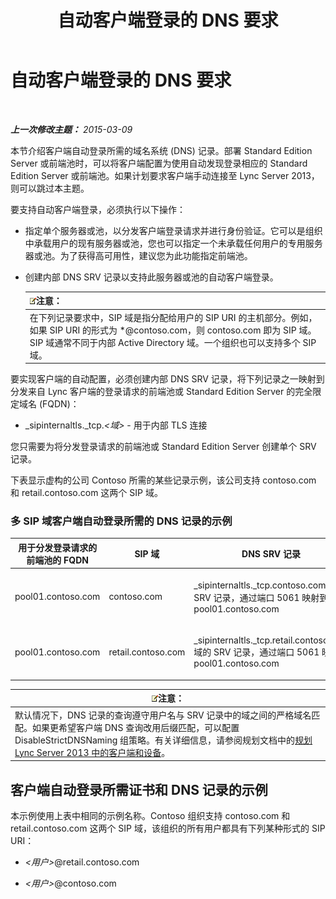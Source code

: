 ﻿---
title: 自动客户端登录的 DNS 要求
TOCTitle: 自动客户端登录的 DNS 要求
ms:assetid: 3bcd4bb3-a022-4ffa-b005-1a95ad2b1796
ms:mtpsurl: https://technet.microsoft.com/zh-cn/library/Gg425884(v=OCS.15)
ms:contentKeyID: 49312562
ms.date: 05/19/2016
mtps_version: v=OCS.15
ms.translationtype: HT
---

# 自动客户端登录的 DNS 要求

 

_**上一次修改主题：** 2015-03-09_

本节介绍客户端自动登录所需的域名系统 (DNS) 记录。部署 Standard Edition Server 或前端池时，可以将客户端配置为使用自动发现登录相应的 Standard Edition Server 或前端池。如果计划要求客户端手动连接至 Lync Server 2013，则可以跳过本主题。

要支持自动客户端登录，必须执行以下操作：

  - 指定单个服务器或池，以分发客户端登录请求并进行身份验证。它可以是组织中承载用户的现有服务器或池，您也可以指定一个未承载任何用户的专用服务器或池。为了获得高可用性，建议您为此功能指定前端池。

  - 创建内部 DNS SRV 记录以支持此服务器或池的自动客户端登录。
    
    <table>
    <thead>
    <tr class="header">
    <th><img src="images/Dn783119.note(OCS.15).gif" title="note" alt="note" />注意：</th>
    </tr>
    </thead>
    <tbody>
    <tr class="odd">
    <td>在下列记录要求中，SIP 域是指分配给用户的 SIP URI 的主机部分。例如，如果 SIP URI 的形式为 *@contoso.com，则 contoso.com 即为 SIP 域。SIP 域通常不同于内部 Active Directory 域。一个组织也可以支持多个 SIP 域。</td>
    </tr>
    </tbody>
    </table>


要实现客户端的自动配置，必须创建内部 DNS SRV 记录，将下列记录之一映射到分发来自 Lync 客户端的登录请求的前端池或 Standard Edition Server 的完全限定域名 (FQDN)：

  - \_sipinternaltls.\_tcp.*\<域\>* - 用于内部 TLS 连接

您只需要为将分发登录请求的前端池或 Standard Edition Server 创建单个 SRV 记录。

下表显示虚构的公司 Contoso 所需的某些记录示例，该公司支持 contoso.com 和 retail.contoso.com 这两个 SIP 域。

### 多 SIP 域客户端自动登录所需的 DNS 记录的示例

<table>
<colgroup>
<col style="width: 33%" />
<col style="width: 33%" />
<col style="width: 33%" />
</colgroup>
<thead>
<tr class="header">
<th>用于分发登录请求的前端池的 FQDN</th>
<th>SIP 域</th>
<th>DNS SRV 记录</th>
</tr>
</thead>
<tbody>
<tr class="odd">
<td><p>pool01.contoso.com</p></td>
<td><p>contoso.com</p></td>
<td><p>_sipinternaltls._tcp.contoso.com 域的 SRV 记录，通过端口 5061 映射到 pool01.contoso.com</p></td>
</tr>
<tr class="even">
<td><p>pool01.contoso.com</p></td>
<td><p>retail.contoso.com</p></td>
<td><p>_sipinternaltls._tcp.retail.contoso.com 域的 SRV 记录，通过端口 5061 映射到 pool01.contoso.com</p></td>
</tr>
</tbody>
</table>


<table>
<thead>
<tr class="header">
<th><img src="images/Dn783119.note(OCS.15).gif" title="note" alt="note" />注意：</th>
</tr>
</thead>
<tbody>
<tr class="odd">
<td>默认情况下，DNS 记录的查询遵守用户名与 SRV 记录中的域之间的严格域名匹配。如果更希望客户端 DNS 查询改用后缀匹配，可以配置 DisableStrictDNSNaming 组策略。有关详细信息，请参阅规划文档中的<a href="lync-server-2013-planning-for-clients-and-devices.md">规划 Lync Server 2013 中的客户端和设备</a>。</td>
</tr>
</tbody>
</table>


## 客户端自动登录所需证书和 DNS 记录的示例

本示例使用上表中相同的示例名称。Contoso 组织支持 contoso.com 和 retail.contoso.com 这两个 SIP 域，该组织的所有用户都具有下列某种形式的 SIP URI：

  - *\<用户\>*@retail.contoso.com

  - *\<用户\>*@contoso.com

